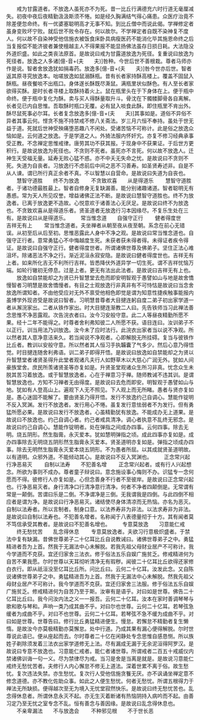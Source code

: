 <!-- { "loadSidebar": true } -->
　　戒为甘露道者。不放逸人虽死亦不为死。昔一比丘行满德充六时行道无毫厘减失。初夜中夜后夜精勤汲汲斯须不惓。如是经久胸满结气得心痛患。众医疗治竟不除差便忽命终。有一优婆塞聪明高才无事不知。到比丘僧中而说此偈。学禅修定者虽身变败坏宁败。就后世不败令存在。何以故尔。不学禅定者自既不染神复不度人。何以故不自染神受他信施衣被饭食床卧具病瘦医药不能消化毕其施恩命终之后当复报偿不能济彼者兼使檀越主人不得果报不能显扬佛法虽存日损日耗。大法隐没外道炽盛。如此之类丧法原首。是故说曰戒为甘露道放逸为死径。复重说曰放逸为死径者。放逸之人多诸[億-音+(夫　　夫)]咎种。今世后世不善根栽。尊者马师亦作是说。智者舍放逸犹如捐毒药。放逸多[億-音+(夫　　夫)]咎今世亦后世。智者返其原寻究放逸本。咄嗟放逸如鼠溺酥瓶。昔有长者家持酥高楼上。覆盖不固鼠入酥瓶。昼夜餐啖不出瓶口。身体遂长酥既尽澌鼠。满瓶里状似酥色。有人至长者家欲得买酥。是时长者寻楼上取酥持着火上。鼠在瓶里头在于下身体在上。便于瓶中命终。便于瓶中复化为酥。卖与买人得酥量取升斗。骨沈在下髑髅脚骨各自离解。长者见已内自思惟。吾取酥时瓶口无覆。必有鼠入啖食此酥。即住瓶里不肯出外。酥尽鼠死事必尔耳。长者复念放逸多[億-音+(夫　　夫)]其事如是。道俗不异俗不异者其事云何。悭贪不施不持禁戒不修八关斋法。岁三月六恒不奉持。虽处于世无益于道。死就后世神受殃痛堕恶趣八不闲处。受诸苦恼不可称计。此是俗之放逸众恼如是。云何道之放逸。于是学道之人。外猗法服内怀奸宄。亦复不修习经典承事受正教。不念禅定思惟戒律。唐劳其功不获其报。于现身中不获果证。于后世方更积行。是故说放逸为死径也。不贪则不死者。虽死亦不言死。何以故不放逸人。迁神生天受福无量。延寿无败心猛不惑。亦不中夭无失命之忧。是故说曰不贪则不死。失道为自丧者。习放逸行不虑前后中间之恶不习善寿。如圣贤寿述非。自是不从人谏。谓已所行真正余者不真。不以智慧以自营命。是故说曰失道为自丧也。
　　慧智守道胜　　终不为放逸
　　不贪致欢喜　　从是得道乐
　　慧智守道胜者。于诸功德最胜最上。智者自修身无复缺漏善。能分别诸趣诸道。智者聪明无有愚惑。常为天人所见叹誉。增益诸佛正法不断。是故说曰慧智守道胜也。终不为放逸者。已离于放逸更不造故。心悦意欢于诸善法心无厌足。是故说曰终不为放逸也。不贪致欢喜从是得道乐者。贤圣道者无放逸行习本因缘尽。不复乐生处在三有。是故说曰从是得道乐。
　　常当惟念道　　自强守正行
　　健者得度世　　吉祥无有上
　　常当惟念道者。夫坐禅者从朝至夜从夜至朝。系念在前心无错误。从初至后从后至初。思惟恶露此人身中不净之观。是故说曰常当惟念道也。自强守正行者。意常勇猛心不中悔越度生死。未获者获未得者得。未得证者疾令得证。是故说曰自强守正行。健者得度世者。所谓诸佛世尊及佛弟子。坚住正法心难沮坏。除诸恶法不净之行。渐近泥洹永寂安隐。是故说曰健者得度世也。吉祥无有上者。如来所化吉无不利所行吉祥。皆悉降伏外道异学一切生死。谓不吉祥忧恼万端。如轮行辙初无停息。过是上者。更无有法出此法者。是故说曰吉祥无有上也。
　　放逸如自禁能却之为贤已升智慧堂去危而即安明智观于愚譬如山与地是故舍憍慢智者习明慧是故舍憍慢者。有目之士观放逸行非真非有不可恃怙是故说曰当念舍放逸所谓知者。不由他受应对无外不禀受他相色即觉是谓为知意性捷疾触事能报内虽博学外现咨受是故说曰智者。习明慧昔尊者大目揵连躬自度二弟子初出家学道一者从澥浣家出。二者从铁作家出。时大目揵连渐教二人曰。先告铁师当习此禅法善念思惟不净恶露观。次告浣衣者曰。汝今习安般守意。此二人等昼夜精勤所愿不果。经十二年不能得之。时尊者舍利弗知彼二人所愿不获。语目连曰。汝训弟子不以正行。训当用法乃训放逸。汝今未了应时法行。此浣衣出家者当以说不净观。所以然者其人意净意洁来久。若当闻说不净观者。心即解脱无所挂碍。复当与彼铁作比丘者。教训以安般守意。所以然者其人恒习手执韛囊了气多少。然后心意乃得悟觉。时目揵连随舍利弗语。训二弟子即得开悟。是故说曰放逸如自禁能却之为贤以升智慧堂者诸贤圣得升此堂者观诸凡夫行人如野草木以大慈心广润无外。犹如人间豪族堂舍。庶民所羡诸贤圣等亦复如是。升贤圣堂观诸众生所习非真。忧念众生未脱其苦习着放逸。或于智慧放逸者。心在于禅意习于禅。随师教诫不违其训。是谓智慧放逸也。方知不习禅者无由得度。是故说曰去危而即安。明智观于愚譬如山与地。犹如有人登高山上。遍观下人无不照见。下人观上而无所睹。愚者与贤亦复如是。愚心迷固不能解了。要由贤圣乃得开悟。发行不放逸约己自调心。慧能作锭明不反入冥渊。发行不放逸者。发行用心不惓。虽复发行意怯弱者不为发行。但有勇猛所愿必果。是故说曰发行不放逸者。心虽精勤犹有放逸。不能成办无上道果。是故说曰不放逸也。约己自调心者。约己者戒具清净。调心者执意不乱终无邪念。是故说曰约己自调心。慧能作锭明者。处在弹指之间成办四事。云何四事。除去无明。烧五阴形。然生脂膏。永灭爱本。犹如慧明弹指之顷。成此四事亦复如是。成办四事除去无明烧五阴形然生脂膏永灭爱本。贤圣道明亦复如是。弹指之顷成办四事。除去无明然生脂膏永灭爱本烧五阴形。不为愚者所屈。以其成就贤圣道明故。以有道明。众邪外道。不能倾动其心。是故说曰不反入冥渊也。
　　正念常兴起　　行净恶易灭
　　自制以法寿　　不犯善名增
　　正念常兴起者。或有行人兴起想念。所欲为事则不成办。尊者童子辩说曰。意念施设事心悔则不办。识猛专一念何愿而不得。彼修行人亦复如是。心但念善身不行者不至彼岸。是故说曰正念常兴起也。行净恶易灭者。身行清净口行清净意行清净。何者不净者四颠倒是。无常谓有常是一颠倒。苦谓曰乐是二倒。不净谓净是三倒。无我谓我是四倒。与此四倒不相应者是谓为净。是故说曰行净恶易灭。诸结使尽身体清凉而无热恼。亦名为恶灭。自制以法寿者。所以言制者。制身口意。以法养寿非为非法。以法求寿非为非法。是故说曰自制以法寿也。不犯善名增者。名称闻于八表德量彻于十方。其有闻者莫不笃信承受其教者。是故说曰不犯善名增也。
　　专意莫放逸　　习意能仁戒
　　终无愁忧苦　　乱念得休息
　　专意莫放逸者。夫欲习行意极炽盛者。于禁法中复有缺漏。昔佛世尊弟子二十亿耳比丘自说教诫曰。诸佛世尊弟子之中。勇猛精进者吾为上首。然我于无漏法中心未解脱。若我先祖父母财业居产不可称计。我今学道而不克获。宜还归家舍三法衣。修于俗法五乐自娱广施贫乏。修戒精进何为自苦不果我愿。尔时世尊以天耳彻听清净无有瑕秽。闻彼二十亿耳比丘欲得还家修白衣行。即从祇洹没至亿耳比丘所。问比丘曰。云何二十亿耳。汝发此念。又自陈说诸佛世尊弟子之中。勇猛精进吾为上首。然我于无漏法中心未解脱。然我先祖父母财业居产不可称计。我今学道而不克获。宜还归家舍三法服。修于俗法五乐自娱广施贫乏。修戒精进何为自苦乃至于斯。汝审有是语乎。对曰如是世尊。佛告二十亿耳比丘曰。我今问汝内法之义一一报吾。云何二十亿耳。汝本在家时善调琴琴与歌和歌与琴和。声响一类乃成其曲不乎。对曰尔也世尊。云何二十亿耳。若琴弦急缓者为成曲不乎。对曰不也世尊。云何二十亿耳。若琴弦不急不缓为成曲不乎。对曰如是世尊。世尊告曰。修行比丘勇猛精进便生。慢怠。若懈怠不精勤者复生懒惰。是故汝今亦莫极精勤亦莫懈怠。处中行道。乃成其果有漏心便得解脱。尔时世尊说此语已。便从座起而去。尔时尊者二十亿在闲静处专念思惟自感恳恻。所以族姓子剃除须发着三法衣出家学道修无上法。尽有漏成无漏于无余泥洹得阿罗汉。是故说曰专意不放逸也。习意能仁戒者。能仁者诸世尊。所谓戒者二百五十戒威仪内禁诸佛训诲一句一义。尽为禁律尽为戒。当习是舍是当离是就是。是故说习意能仁戒终无愁忧苦者。夫修行人内心懈怠不修无上道法。深着世累不离于俗。故生愁忧。复次违法失禁。亦生愁忧。复次行人受他信施贪餮无厌。亦不讽诵坐禅定意不修念道德。亦不教化佐助众事。如此之人便生愁忧。何者无愁忧。所谓五根得力于禅法无所缺损。便得越次至无为境入无忧堂寂然快乐。是故说曰终无愁忧苦也。乱念得休息者。所谓休息永灭不起。亦无生灭着断诸有热恼阴持入病吟而不起。由善习定乃至无忧之室专念不乱。恒有善念与善因缘。是故说曰乱念得休息也。
　　不亲卑漏法　　不与放逸会
　　不种邪见根　　不于世长恶
